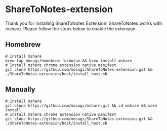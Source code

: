 # ShareToNotes-extension

Thank you for installing ShareToNotes Extension!
ShareToNotes works with mshare.
Please follow the steps below to enable the extension.

## Homebrew

```
# Install mshare
brew tap mosugi/homebrew-formulae && brew install mshare
# Install mshare chrome extension native manifest
git clone https://github.com/mosugi/ShareToNotes-extension.git && ./ShareToNotes-extension/host/install_host.sh
```

## Manually

```
# Install mshare
git clone https://github.com/mosugi/mshare.git && cd mshare && make install
# Install mshare chrome extension native manifest
git clone https://github.com/mosugi/ShareToNotes-extension.git && ./ShareToNotes-extension/host/install_host.sh
```

